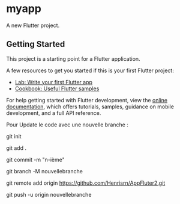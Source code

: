 # myapp

A new Flutter project.

## Getting Started

This project is a starting point for a Flutter application.

A few resources to get you started if this is your first Flutter project:

- [Lab: Write your first Flutter app](https://docs.flutter.dev/get-started/codelab)
- [Cookbook: Useful Flutter samples](https://docs.flutter.dev/cookbook)

For help getting started with Flutter development, view the
[online documentation](https://docs.flutter.dev/), which offers tutorials,
samples, guidance on mobile development, and a full API reference.


Pour Update le code avec une nouvelle branche :

git init

git add .

git commit -m "n-ième"

git branch -M nouvellebranche

git remote add origin https://github.com/Henrisrn/AppFluter2.git

git push -u origin nouvellebranche
